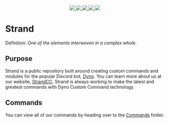 <div align="center">

  <a href="https://discord.gg/dyno">
    <img src="https://img.shields.io/discord/203039963636301824.svg?label=Dyno%27s%20Discord&style=for-the-badge">
  </a>

  <a href="https://strandcc.tk">
    <img src="https://img.shields.io/website-up-down-green-red/https/strandcc.tk.svg?label=Our%20Website&style=for-the-badge">
  </a>

  <a href="https://dyno.gg">
    <img src="https://img.shields.io/website-up-down-green-red/https/dyno.gg.svg?label=Dyno%27s%20Website&style=for-the-badge">
  </a>
  
  <a href="https://twitter.com/dynodiscord">
    <img src="https://img.shields.io/twitter/follow/dynodiscord.svg?label=Follow%20Dyno&logo=Twitter&style=for-the-badge">
  </a>
  
  <a href="https://www.reddit.com/r/Dynodiscord/">
    <img src="https://img.shields.io/badge/Dyno's%20Subreddit-Click%20here-green.svg?style=for-the-badge">
  </a>
</div>

# Strand

Definition: *One of the elements interwoven in a complex whole.*

## Purpose
Strand is a public repository built around creating custom commands and modules for the popular Discord bot, [Dyno](https://dyno.gg). You can learn more about us at our website, [StrandCC](https://strandcc.tk). Strand is always working to make the latest and greatest commands with Dyno Custom Command technology.

## Commands
You can view all of our commands by heading over to the [Commands](https://github.com/Strand-Custom-Commands/Strand-Custom-Commands/tree/master/Commands) folder.
